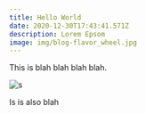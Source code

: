 ```yaml
---
title: Hello World
date: 2020-12-30T17:43:41.571Z
description: Lorem Epsom
image: img/blog-flavor_wheel.jpg
---
```

This is blah blah blah blah.

![s](img/about-single-origin.jpg "Berries")

Is is also blah